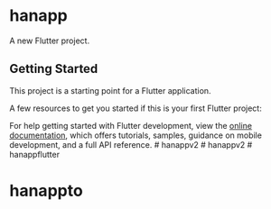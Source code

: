 # hanapp

A new Flutter project.

## Getting Started

This project is a starting point for a Flutter application.

A few resources to get you started if this is your first Flutter project:

For help getting started with Flutter development, view the
[online documentation](https://docs.flutter.dev/), which offers tutorials,
samples, guidance on mobile development, and a full API reference.
#   h a n a p p v 2 
 
 #   h a n a p p v 2 
 
 #   h a n a p p f l u t t e r 
 
 
# hanappto
